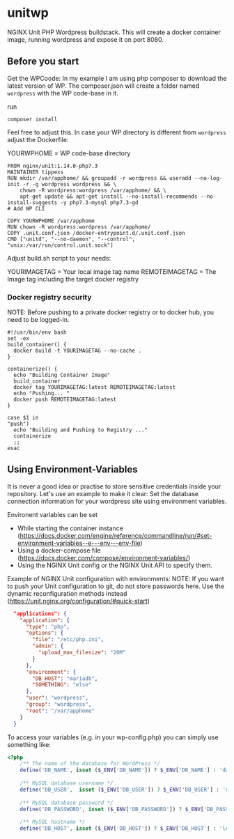 # unitwp
NGINX Unit PHP Wordpress buildstack. This will create a docker container image, running wordpress and expose it on port 8080.


## Before you start

Get the WPCoode:
In my example I am using php composer to download the latest version of WP. The composer.json will create a folder named `wordpress` with the WP code-base in it.

run
````shell script
composer install
````

Feel free to adjust this.
In case your WP directory is different from `wordpress` adjust the Dockerfile:

YOURWPHOME = WP code-base directory

````shell script
FROM nginx/unit:1.14.0-php7.3
MAINTAINER tippexs
RUN mkdir /var/apphome/ && groupadd -r wordpress && useradd --no-log-init -r -g wordpress wordpress && \
    chown -R wordpress:wordpress /var/apphome/ && \
    apt-get update && apt-get install --no-install-recommends --no-install-suggests -y php7.3-mysql php7.3-gd
# Add WP CLI

COPY YOURWPHOME /var/apphome
RUN chown -R wordpress:wordpress /var/apphome/
COPY .unit.conf.json /docker-entrypoint.d/.unit.conf.json
CMD ["unitd", "--no-daemon", "--control", "unix:/var/run/control.unit.sock"]
````


Adjust build.sh script to your needs:

YOURIMAGETAG = Your local image tag name
REMOTEIMAGETAG = The Image tag including the target docker registry


### Docker registry security 
NOTE: Before pushing to a private docker registry or to docker hub, you need to be logged-in.

````shell script
#!/usr/bin/env bash
set -ex
build_container() {
  docker build -t YOURIMAGETAG --no-cache .
}

containerize() {
  echo "Building Container Image"
  build_container
  docker tag YOURIMAGETAG:latest REMOTEIMAGETAG:latest
  echo "Pushing... "
  docker push REMOTEIMAGETAG:latest
}

case $1 in
"push")
  echo "Building and Pushing to Registry ..."
  containerize
  ;;
esac
````


## Using Environment-Variables
It is never a good idea or practise to store sensitive credentials inside your repository. Let's use an example to make it clear:
Set the database connection information for your wordpress site using environment variables.

Environent variables can be set
 - While starting the container instance (https://docs.docker.com/engine/reference/commandline/run/#set-environment-variables--e---env---env-file)
 - Using a docker-compose file (https://docs.docker.com/compose/environment-variables/)
 - Using the NGINX Unit config or the NGINX Unit API to specify them.
 
Example of NGINX Unit configuration with environments:
NOTE: If you want to push your Unit configuration to git, do not store passwords here. Use the dynamic reconfiguration methods instead
(https://unit.nginx.org/configuration/#quick-start)


````json
  "applications": {
    "application": {
      "type": "php",
      "options": {
        "file": "/etc/php.ini",
        "admin": {
          "upload_max_filesize": "20M"
        }
      },
      "environment": {
        "DB_HOST": "mariadb",
        "SOMETHING": "else"
      },
      "user": "wordpress",
      "group": "wordpress",
      "root": "/var/apphome"
    }
  }
````

To access your variables (e.g. in your wp-config.php) you can simply use something like:
````php
<?php
    /** The name of the database for WordPress */
    define('DB_NAME', isset ($_ENV['DB_NAME']) ? $_ENV['DB_NAME'] : 'database');
    
    /** MySQL database username */
    define('DB_USER',  isset ($_ENV['DB_USER']) ? $_ENV['DB_USER'] : 'user');
    
    /** MySQL database password */
    define('DB_PASSWORD', isset ($_ENV['DB_PASSWORD']) ? $_ENV['DB_PASSWORD'] : 'password');
    
    /** MySQL hostname */
    define('DB_HOST', isset ($_ENV['DB_HOST']) ? $_ENV['DB_HOST'] : 'localhost' );
````

